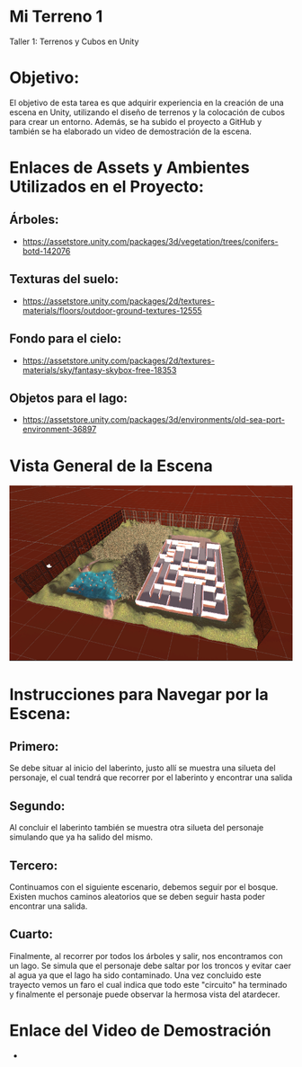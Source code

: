 # Mi Terreno 1
Taller 1: Terrenos y Cubos en Unity

# Objetivo: 
El objetivo de esta tarea es que adquirir experiencia en la creación de una escena en Unity, utilizando el diseño de terrenos y la colocación de cubos para crear un entorno. Además, se ha subido el proyecto a GitHub y también se ha elaborado un video de demostración de la escena.

# Enlaces de Assets y Ambientes Utilizados en el Proyecto:
## Árboles:
- https://assetstore.unity.com/packages/3d/vegetation/trees/conifers-botd-142076
## Texturas del suelo:
- https://assetstore.unity.com/packages/2d/textures-materials/floors/outdoor-ground-textures-12555
## Fondo para el cielo:
- https://assetstore.unity.com/packages/2d/textures-materials/sky/fantasy-skybox-free-18353
## Objetos para el lago:
- https://assetstore.unity.com/packages/3d/environments/old-sea-port-environment-36897

# Vista General de la Escena
![Imagen](https://github.com/DeividN21/Mi_Terreno_1/blob/main/Imagen.png?raw=true)

# Instrucciones para Navegar por la Escena:
## Primero:
Se debe situar al inicio del laberinto, justo allí se muestra una silueta del personaje, el cual tendrá que recorrer por el laberinto y encontrar una salida
## Segundo:
Al concluir el laberinto también se muestra otra silueta del personaje simulando que ya ha salido del mismo.
## Tercero:
Continuamos con el siguiente escenario, debemos seguir por el bosque. Existen muchos caminos aleatorios que se deben seguir hasta poder encontrar una salida.
## Cuarto:
Finalmente, al recorrer por todos los árboles y salir, nos encontramos con un lago. Se simula que el personaje debe saltar por los troncos y evitar caer al agua ya que el lago ha sido contaminado. Una vez concluido este trayecto vemos un faro el cual indica que todo este "circuito" ha terminado y finalmente el personaje puede observar la hermosa vista del atardecer.

# Enlace del Video de Demostración
- 
